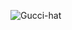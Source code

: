 

![Gucci-hat](https://user-images.githubusercontent.com/39102199/56904187-ccb57600-6a6b-11e9-9043-7bfc8cb505f8.jpg)
